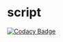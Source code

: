 # script
[![Codacy Badge](https://api.codacy.com/project/badge/Grade/63e4d410b95743428ac538a9850821dd)](https://app.codacy.com/manual/azrim/script?utm_source=github.com&utm_medium=referral&utm_content=azrim/script&utm_campaign=Badge_Grade_Dashboard)